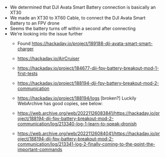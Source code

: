 - We determined that DJI Avata Smart Battery connection is basically an XT30
- We made an XT30 to XT60 Cable, to connect the DJI Avata Smart Battery to an FPV drone
- Seems the battery turns off within a second after connecting
- We're looking into the issue further
  - Found https://hackaday.io/project/189188-dji-avata-smart-smart-charger
  - https://hackaday.io/AirCruiser
  - https://hackaday.io/project/184677-dji-fpv-battery-breakout-mod-1-first-tests
  - https://hackaday.io/project/188194-dji-fpv-battery-breakout-mod-2-communication
  - https://hackaday.io/project/188194/logs [broken?]
    Luckily WebArchive has good copies, see below:
    
  - https://web.archive.org/web/20221126083841/https://hackaday.io/project/188194-dji-fpv-battery-breakout-mod-2-communication/log/213340-log-1-learn-to-speak-dronish
  - https://web.archive.org/web/20221126084041/https://hackaday.io/project/188194-dji-fpv-battery-breakout-mod-2-communication/log/213341-log-2-finally-coming-to-the-point-the-important-commands
